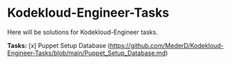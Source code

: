 # Kodekloud-Engineer-Tasks
Here will be solutions for Kodekloud-Engineer tasks.

**Tasks:**
[x] Puppet Setup Database (https://github.com/MederD/Kodekloud-Engineer-Tasks/blob/main/Puppet_Setup_Database.md)
